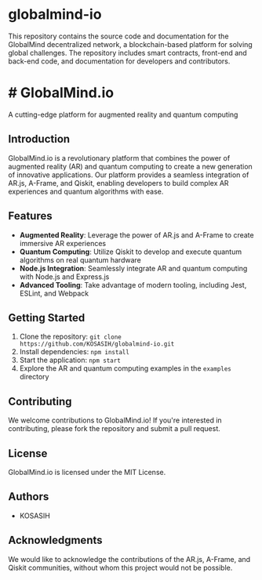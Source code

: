 # globalmind-io

This repository contains the source code and documentation for the GlobalMind decentralized network, a blockchain-based platform for solving global challenges. The repository includes smart contracts, front-end and back-end code, and documentation for developers and contributors.

# # GlobalMind.io

A cutting-edge platform for augmented reality and quantum computing

## Introduction

GlobalMind.io is a revolutionary platform that combines the power of augmented reality (AR) and quantum computing to create a new generation of innovative applications. Our platform provides a seamless integration of AR.js, A-Frame, and Qiskit, enabling developers to build complex AR experiences and quantum algorithms with ease.

## Features

* **Augmented Reality**: Leverage the power of AR.js and A-Frame to create immersive AR experiences
* **Quantum Computing**: Utilize Qiskit to develop and execute quantum algorithms on real quantum hardware
* **Node.js Integration**: Seamlessly integrate AR and quantum computing with Node.js and Express.js
* **Advanced Tooling**: Take advantage of modern tooling, including Jest, ESLint, and Webpack

## Getting Started

1. Clone the repository: `git clone https://github.com/KOSASIH/globalmind-io.git`
2. Install dependencies: `npm install`
3. Start the application: `npm start`
4. Explore the AR and quantum computing examples in the `examples` directory

## Contributing

We welcome contributions to GlobalMind.io! If you're interested in contributing, please fork the repository and submit a pull request.

## License

GlobalMind.io is licensed under the MIT License.

## Authors

* KOSASIH

## Acknowledgments

We would like to acknowledge the contributions of the AR.js, A-Frame, and Qiskit communities, without whom this project would not be possible.
